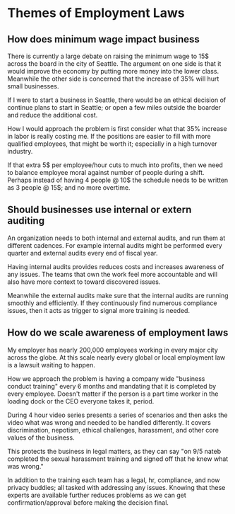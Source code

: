 # Themes of Employment Laws

## How does minimum wage impact business

There is currently a large debate on raising the minimum wage to 15$ across the board in the city of Seattle. The argument on one side is that it would improve the economy by putting more money into the lower class. Meanwhile the other side is concerned that the increase of 35% will hurt small businesses.

If I were to start a business in Seattle, there would be an ethical decision of continue plans to start in Seattle; or open a few miles outside the boarder and reduce the additional cost.

How I would approach the problem is first consider what that 35% increase in labor is really costing me. If the positions are easier to fill with more qualified employees, that might be worth it; especially in a high turnover industry.

If that extra 5$ per employee/hour cuts to much into profits, then we need to balance employee moral against number of people during a shift. Perhaps instead of having 4 people @ 10$ the schedule needs to be written as 3 people @ 15$; and no more overtime.

## Should businesses use internal or extern auditing

An organization needs to both internal and external audits, and run them at different cadences. For example internal audits might be performed every quarter and external audits every end of fiscal year.

Having internal audits provides reduces costs and increases awareness of any issues. The teams that own the work feel more accountable and will also have more context to toward discovered issues.

Meanwhile the external audits make sure that the internal audits are running smoothly and efficiently. If they continuously find numerous compliance issues, then it acts as trigger to signal more training is needed.

## How do we scale awareness of employment laws

My employer has nearly 200,000 employees working in every major city across the globe. At this scale nearly every global or local employment law is a lawsuit waiting to happen.

How we approach the problem is having a company wide "business conduct training" every 6 months and mandating that it is completed by every employee. Doesn't matter if the person is a part time worker in the loading dock or the CEO everyone takes it, period.

During 4 hour video series presents a series of scenarios and then asks the video what was wrong and needed to be handled differently. It covers discrimination, nepotism, ethical challenges, harassment, and other core values of the business.

This protects the business in legal matters, as they can say "on 9/5 nateb completed the sexual harassment training and signed off that he knew what was wrong."

In addition to the training each team has a legal, hr, compliance, and now privacy buddies; all tasked with addressing any issues. Knowing that these experts are available further reduces problems as we can get confirmation/approval before making the decision final.
